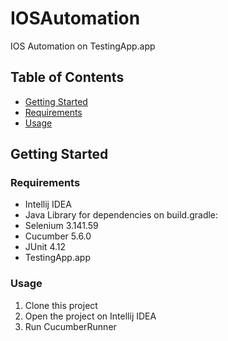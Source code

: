 # IOSAutomation
IOS Automation on TestingApp.app

## Table of Contents
* [Getting Started](#getting-started)
* [Requirements](#requirements)
* [Usage](#usage)

## Getting Started
### Requirements
* Intellij IDEA
* Java
Library for dependencies on build.gradle:
* Selenium 3.141.59
* Cucumber 5.6.0
* JUnit 4.12
* TestingApp.app

### Usage
1. Clone this project
2. Open the project on Intellij IDEA
3. Run CucumberRunner
